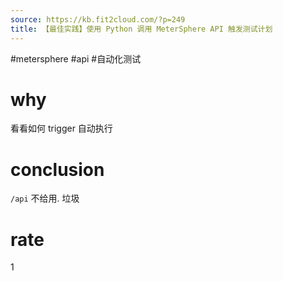 ```yaml
---
source: https://kb.fit2cloud.com/?p=249
title: 【最佳实践】使用 Python 调用 MeterSphere API 触发测试计划
---
```


#metersphere #api #自动化测试
# why
看看如何 trigger 自动执行

# conclusion
`/api` 不给用. 垃圾
# rate
1
